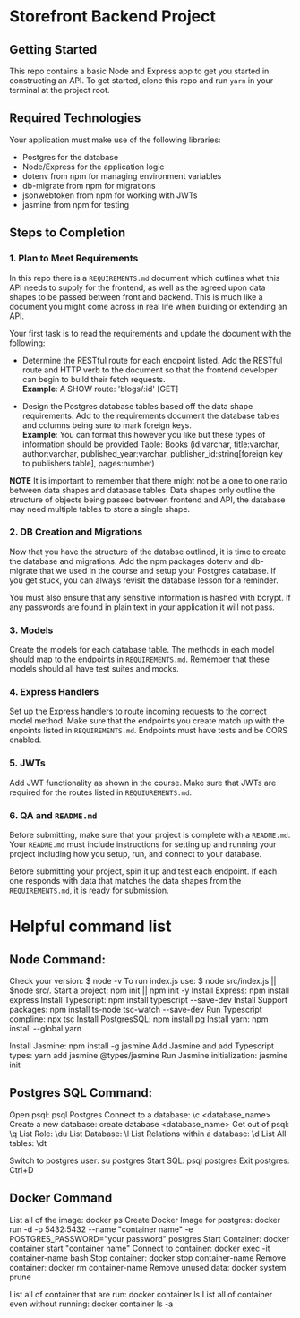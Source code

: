 # Storefront Backend Project

## Getting Started

This repo contains a basic Node and Express app to get you started in constructing an API. To get started, clone this repo and run `yarn` in your terminal at the project root.

## Required Technologies
Your application must make use of the following libraries:
- Postgres for the database
- Node/Express for the application logic
- dotenv from npm for managing environment variables
- db-migrate from npm for migrations
- jsonwebtoken from npm for working with JWTs
- jasmine from npm for testing

## Steps to Completion

### 1. Plan to Meet Requirements

In this repo there is a `REQUIREMENTS.md` document which outlines what this API needs to supply for the frontend, as well as the agreed upon data shapes to be passed between front and backend. This is much like a document you might come across in real life when building or extending an API. 

Your first task is to read the requirements and update the document with the following:
- Determine the RESTful route for each endpoint listed. Add the RESTful route and HTTP verb to the document so that the frontend developer can begin to build their fetch requests.    
**Example**: A SHOW route: 'blogs/:id' [GET] 

- Design the Postgres database tables based off the data shape requirements. Add to the requirements document the database tables and columns being sure to mark foreign keys.   
**Example**: You can format this however you like but these types of information should be provided
Table: Books (id:varchar, title:varchar, author:varchar, published_year:varchar, publisher_id:string[foreign key to publishers table], pages:number)

**NOTE** It is important to remember that there might not be a one to one ratio between data shapes and database tables. Data shapes only outline the structure of objects being passed between frontend and API, the database may need multiple tables to store a single shape. 

### 2.  DB Creation and Migrations

Now that you have the structure of the databse outlined, it is time to create the database and migrations. Add the npm packages dotenv and db-migrate that we used in the course and setup your Postgres database. If you get stuck, you can always revisit the database lesson for a reminder. 

You must also ensure that any sensitive information is hashed with bcrypt. If any passwords are found in plain text in your application it will not pass.

### 3. Models

Create the models for each database table. The methods in each model should map to the endpoints in `REQUIREMENTS.md`. Remember that these models should all have test suites and mocks.

### 4. Express Handlers

Set up the Express handlers to route incoming requests to the correct model method. Make sure that the endpoints you create match up with the enpoints listed in `REQUIREMENTS.md`. Endpoints must have tests and be CORS enabled. 

### 5. JWTs

Add JWT functionality as shown in the course. Make sure that JWTs are required for the routes listed in `REQUIUREMENTS.md`.

### 6. QA and `README.md`

Before submitting, make sure that your project is complete with a `README.md`. Your `README.md` must include instructions for setting up and running your project including how you setup, run, and connect to your database. 

Before submitting your project, spin it up and test each endpoint. If each one responds with data that matches the data shapes from the `REQUIREMENTS.md`, it is ready for submission.

# Helpful command list
## Node Command:
Check your version: $ node -v
To run index.js use: $ node src/index.js   ||  $node src/.
Start a project: npm init  || npm init -y
Install Express: npm install express
Install Typescript: npm install typescript --save-dev
Install Support packages: npm install ts-node tsc-watch --save-dev
Run Typescript compline: npx tsc
Install PostgresSQL: npm install pg
Install yarn: npm install --global yarn

Install Jasmine: npm install -g  jasmine
Add Jasmine and add Typescript types: yarn add jasmine @types/jasmine
Run Jasmine initialization: jasmine init

## Postgres SQL Command:
Open psql: psql Postgres
Connect to a database: \c <database_name>
Create a new database: create database <database_name>
Get out of psql: \q
List Role: \du
List Database: \l
List Relations within a database: \d
List All tables: \dt

Switch to postgres user: su postgres
Start SQL: psql postgres
Exit postgres: Ctrl+D

## Docker Command
List all of the image: docker ps
Create Docker Image for postgres: docker run -d -p 5432:5432 --name "container name" -e POSTGRES_PASSWORD="your password" postgres
Start Container: docker container start "container name"
Connect to container: docker exec -it container-name bash
Stop container: docker stop container-name
Remove container: docker rm container-name
Remove unused data: docker system prune

List all of container that are run: docker container ls
List all of container even without running: docker container ls -a